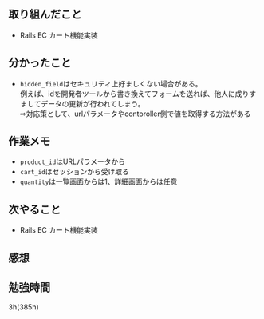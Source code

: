 ## 取り組んだこと
- Rails EC  カート機能実装

## 分かったこと
- `hidden_field`はセキュリティ上好ましくない場合がある。<br>例えば、idを開発者ツールから書き換えてフォームを送れば、他人に成りすましてデータの更新が行われてしまう。<br>⇨対応策として、urlパラメータやcontoroller側で値を取得する方法がある

## 作業メモ
- `product_id`はURLパラメータから
- `cart_id`はセッションから受け取る
- `quantity`は一覧画面からは1、詳細画面からは任意

## 次やること
- Rails EC  カート機能実装

## 感想


## 勉強時間
3h(385h)